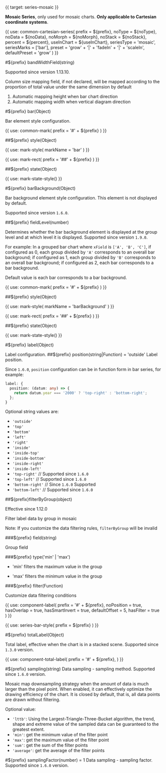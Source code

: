 {{ target: series-mosaic }}

<!-- IMosaicSeriesSpec -->

**Mosaic Series**, only used for mosaic charts. **Only applicable to Cartesian coordinate systems**.

{{ use: common-cartesian-series(
  prefix = ${prefix},
  noType = ${noType},
  noData = ${noData},
  noMorph = ${noMorph},
  noStack = ${noStack},
  percent = ${percent},
  useInChart = ${useInChart},
  seriesType = 'mosaic',
  seriesMarks = ['bar'],
  preset = 'grow' + '|' + 'fadeIn' + '|' + 'scaleIn',
  defaultPreset = 'grow'
) }}

#${prefix} bandWidthField(string)

Supported since version 1.13.10.

Column size mapping field, if not declared, will be mapped according to the proportion of total value under the same dimension by default

1. Automatic mapping height when bar chart direction
2. Automatic mapping width when vertical diagram direction

#${prefix} bar(Object)

Bar element style configuration.

{{ use: common-mark(
  prefix = '#' + ${prefix}
) }}

##${prefix} style(Object)

{{ use: mark-style(
  markName = 'bar'
) }}

{{ use: mark-rect(
  prefix = '##' + ${prefix}
) }}

##${prefix} state(Object)

{{ use: mark-state-style() }}

#${prefix} barBackground(Object)

Bar background element style configuration. This element is not displayed by default.

Supported since version `1.6.0`.

##${prefix} fieldLevel(number)

Determines whether the bar background element is displayed at the group level and at which level it is displayed. Supported since version `1.9.0`.

For example: In a grouped bar chart where `xField` is `['A', 'B', 'C']`, if configured as 0, each group divided by `'A'` corresponds to an overall bar background; if configured as 1, each group divided by `'B'` corresponds to an overall bar background; if configured as 2, each bar corresponds to a bar background.

Default value is each bar corresponds to a bar background.

{{ use: common-mark(
  prefix = '#' + ${prefix}
) }}

##${prefix} style(Object)

{{ use: mark-style(
  markName = 'barBackground'
) }}

{{ use: mark-rect(
  prefix = '##' + ${prefix}
) }}

##${prefix} state(Object)

{{ use: mark-state-style() }}

#${prefix} label(Object)

Label configuration.
##${prefix} position(string|Function) = 'outside'
Label position.

Since `1.6.0`, `position` configuration can be in function form in bar series, for example:

```ts
label: {
  position: (datum: any) => {
    return datum.year === '2000' ? 'top-right' : 'bottom-right';
  };
}
```

Optional string values ​​are:

- `'outside'`
- `'top'`
- `'bottom'`
- `'left'`
- `'right'`
- `'inside'`
- `'inside-top'`
- `'inside-bottom'`
- `'inside-right'`
- `'inside-left'`
- `'top-right'` // Supported since `1.6.0`
- `'top-left'` // Supported since `1.6.0`
- `'bottom-right'` // Since `1.6.0` Supported
- `'bottom-left'` // Supported since `1.6.0`

##${prefix}filterByGroup(object)

Effective since 1.12.0

Filter label data by group in mosaic

Note: If you customize the data filtering rules, `filterByGroup` will be invalid

###${prefix} field(string)

Group field

###${prefix} type('min' | 'max')

- 'min' filters the maximum value in the group

- 'max' filters the minimum value in the group

###${prefix} filter(Function)

Customize data filtering conditions

{{ use: component-label(
prefix = '#' + ${prefix},
noPosition = true,
hasOverlap = true,
hasSmartInvert = true,
defaultOffset = 5,
hasFilter = true
) }}

{{ use: series-bar-style(
prefix = ${prefix}
) }}

#${prefix} totalLabel(Object)

Total label, effective when the chart is in a stacked scene. Supported since `1.3.0` version.

{{ use: component-total-label(
prefix = '#' + ${prefix},
) }}

#${prefix} sampling(string)
Data sampling - sampling method. Supported since `1.6.0` version.

Mosaic map downsampling strategy when the amount of data is much larger than the pixel point. When enabled, it can effectively optimize the drawing efficiency of the chart. It is closed by default, that is, all data points are drawn without filtering.

Optional value:

- `'lttb'`: Using the Largest-Triangle-Three-Bucket algorithm, the trend, shape and extreme value of the sampled data can be guaranteed to the greatest extent.
- `'min'`: get the minimum value of the filter point
- `'max'`: get the maximum value of the filter point
- `'sum'`: get the sum of the filter points
- `'average'`: get the average of the filter points

#${prefix} samplingFactor(number) = 1
Data sampling - sampling factor. Supported since `1.6.0` version.
